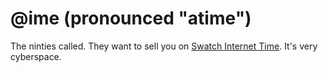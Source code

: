 @ime (pronounced "atime")
===========================

The ninties called. They want to sell you on [Swatch Internet Time][1]. It's very cyberspace.

[1]: http://en.wikipedia.org/wiki/Swatch_Internet_Time "Wikipedia Link"
